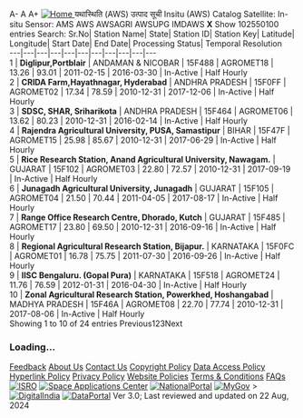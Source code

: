 A- A A+
[ ![Home](https://mosdac.gov.in/sites/default/files/mosdac_small.png) ](https://mosdac.gov.in/ "Home")
यथास्थिति (AWS) उत्पाद सूची  Insitu (AWS) Catalog
Satellite: In-situ
Sensor: AMS AWS AWSAGRI AWSUPG IMDAWS
**X**
Show 102550100 entries
Search:
Sr.No| Station Name| State| Station ID| Station Key| Latitude| Longitude| Start Date| End Date| Processing Status| Temporal Resolution  
---|---|---|---|---|---|---|---|---|---|---  
1 | **Diglipur,Portblair** | ANDAMAN & NICOBAR | 15F488 | AGROMET18 | 13.26 | 93.01 | 2011-02-15 | 2016-03-30 | In-Active | Half Hourly  
2 | **CRIDA Farm,Hayathnagar, Hyderabad** | ANDHRA PRADESH | 15F0FF | AGROMET02 | 17.34 | 78.59 | 2010-12-31 | 2017-12-06 | In-Active | Half Hourly  
3 | **SDSC, SHAR, Sriharikota** | ANDHRA PRADESH | 15F464 | AGROMET06 | 13.62 | 80.23 | 2010-12-31 | 2016-02-14 | In-Active | Half Hourly  
4 | **Rajendra Agricultural University, PUSA, Samastipur** | BIHAR | 15F47F | AGROMET15 | 25.98 | 85.67 | 2010-12-31 | 2017-06-29 | In-Active | Half Hourly  
5 | **Rice Research Station, Anand Agricultural University, Nawagam.** | GUJARAT | 15F102 | AGROMET03 | 22.80 | 72.57 | 2010-12-31 | 2017-09-19 | In-Active | Half Hourly  
6 | **Junagadh Agricultural University, Junagadh** | GUJARAT | 15F105 | AGROMET04 | 21.50 | 70.44 | 2011-04-05 | 2017-08-17 | In-Active | Half Hourly  
7 | **Range Office Research Centre, Dhorado, Kutch** | GUJARAT | 15F485 | AGROMET17 | 23.80 | 69.50 | 2010-12-31 | 2016-09-16 | In-Active | Half Hourly  
8 | **Regional Agricultural Research Station, Bijapur.** | KARNATAKA | 15F0FC | AGROMET01 | 16.78 | 75.75 | 2011-07-30 | 2016-09-26 | In-Active | Half Hourly  
9 | **IISC Bengaluru. (Gopal Pura)** | KARNATAKA | 15F518 | AGROMET24 | 11.76 | 76.59 | 2012-01-31 | 2016-04-30 | In-Active | Half Hourly  
10 | **Zonal Agricultural Research Station, Powerkhed, Hoshangabad** | MADHYA PRADESH | 15F46A | AGROMET08 | 22.70 | 77.74 | 2010-12-31 | 2017-08-06 | In-Active | Half Hourly  
Showing 1 to 10 of 24 entries
Previous123Next
### Loading...
[Feedback](https://mosdac.gov.in/mosdac-feedback)
[About Us](https://mosdac.gov.in/about-us)
[Contact Us](https://mosdac.gov.in/contact-us)
[Copyright Policy](https://mosdac.gov.in/copyright-policy)
[Data Access Policy](https://mosdac.gov.in/data-access-policy)
[Hyperlink Policy](https://mosdac.gov.in/hyperlink-policy)
[Privacy Policy](https://mosdac.gov.in/privacy-policy)
[Website Policies](https://mosdac.gov.in/website-policies)
[Terms & Conditions](https://mosdac.gov.in/terms-conditions)
[FAQs](https://mosdac.gov.in/faq-page)
[![ISRO](https://mosdac.gov.in/sites/default/files/styles/thumbnail/public/logo-transparent.png?itok=IUS20l-w)](http://www.isro.gov.in) [![Space Applications Center](https://mosdac.gov.in/sites/default/files/styles/thumbnail/public/saclogo.png?itok=_Jv4AuIn)](http://www.sac.gov.in) [![NationalPortal](https://mosdac.gov.in/sites/default/files/styles/thumbnail/public/india-gov_0.png?itok=yssAPH3m)](http://www.india.gov.in) [![MyGov](https://mosdac.gov.in/sites/default/files/styles/thumbnail/public/mygov_0.png?itok=Po-dzdT3)](http://mygov.in/) >[![DigitalIndia](https://mosdac.gov.in/sites/default/files/styles/thumbnail/public/digital-india_0.png?itok=ntlP7atE)](http://www.digitalindia.gov.in/) [![DataPortal](https://mosdac.gov.in/sites/default/files/styles/thumbnail/public/data-gov.png?itok=qYA78FgB)](http://data.gov.in)
Ver 3.0; Last reviewed and updated on 22 Aug, 2024 
